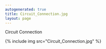 ```yaml
---
autogenerated: true
title: Circuit_Connection.jpg
layout: page
---
```


Circuit Connection

{% include img src="Circuit_Connection.jpg" %}

